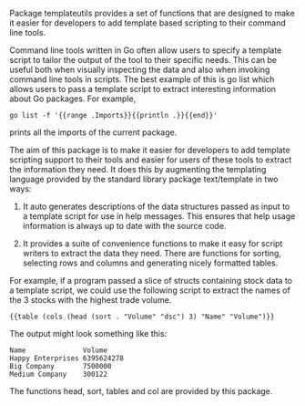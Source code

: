 Package templateutils provides a set of functions that are designed to
make it easier for developers to add template based scripting to their
command line tools.

Command line tools written in Go often allow users to specify a template
script to tailor the output of the tool to their specific needs. This can be
useful both when visually inspecting the data and also when invoking command
line tools in scripts. The best example of this is go list which allows users
to pass a template script to extract interesting information about Go
packages. For example,

```
go list -f '{{range .Imports}}{{println .}}{{end}}'
```

prints all the imports of the current package.

The aim of this package is to make it easier for developers to add template
scripting support to their tools and easier for users of these tools to
extract the information they need.   It does this by augmenting the
templating language provided by the standard library package text/template in
two ways:

1. It auto generates descriptions of the data structures passed as
input to a template script for use in help messages.  This ensures
that help usage information is always up to date with the source code.

2. It provides a suite of convenience functions to make it easy for
script writers to extract the data they need.  There are functions for
sorting, selecting rows and columns and generating nicely formatted
tables.

For example, if a program passed a slice of structs containing stock
data to a template script, we could use the following script to extract
the names of the 3 stocks with the highest trade volume.

```
{{table (cols (head (sort . "Volume" "dsc") 3) "Name" "Volume")}}
```

The output might look something like this:

```
Name              Volume
Happy Enterprises 6395624278
Big Company       7500000
Medium Company    300122
```

The functions head, sort, tables and col are provided by this package.
